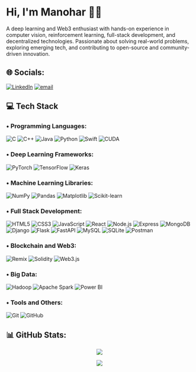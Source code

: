 # Hi, I'm Manohar 👋🏼
A deep learning and Web3 enthusiast with hands-on experience in computer vision, reinforcement learning, full-stack development, and decentralized technologies. Passionate about solving real-world problems, exploring emerging tech, and contributing to open-source and community-driven innovation.<br>

## 🌐 Socials:
[![LinkedIn](https://img.shields.io/badge/LinkedIn-%230077B5.svg?logo=linkedin&logoColor=white)](https://linkedin.com/in/https://www.linkedin.com/in/manohar3000) [![email](https://img.shields.io/badge/Email-D14836?logo=gmail&logoColor=white)](mailto:manohargehlot3000@gmail.com) 

## 💻 Tech Stack

### • Programming Languages:
![C](https://img.shields.io/badge/C-%2300599C.svg?style=flat&logo=c&logoColor=white)
![C++](https://img.shields.io/badge/C++-%2300599C.svg?style=flat&logo=c%2B%2B&logoColor=white)
![Java](https://img.shields.io/badge/Java-%23ED8B00.svg?style=flat&logo=openjdk&logoColor=white)
![Python](https://img.shields.io/badge/Python-3670A0?style=flat&logo=python&logoColor=ffdd54)
![Swift](https://img.shields.io/badge/Swift-F54A2A?style=flat&logo=swift&logoColor=white)
![CUDA](https://img.shields.io/badge/CUDA-000000.svg?style=flat&logo=nvidia&logoColor=green)


### • Deep Learning Frameworks:
![PyTorch](https://img.shields.io/badge/PyTorch-%23EE4C2C.svg?style=flat&logo=pytorch&logoColor=white)
![TensorFlow](https://img.shields.io/badge/TensorFlow-%23FF6F00.svg?style=flat&logo=TensorFlow&logoColor=white)
![Keras](https://img.shields.io/badge/Keras-D00000?style=flat&logo=keras&logoColor=white)


### • Machine Learning Libraries:
![NumPy](https://img.shields.io/badge/NumPy-%23013243.svg?style=flat&logo=numpy&logoColor=white)
![Pandas](https://img.shields.io/badge/Pandas-150458?style=flat&logo=pandas&logoColor=white)
![Matplotlib](https://img.shields.io/badge/Matplotlib-11557C?style=flat)
![Scikit-learn](https://img.shields.io/badge/Scikit--learn-%23F7931E.svg?style=flat&logo=scikit-learn&logoColor=white)


### • Full Stack Development:
![HTML5](https://img.shields.io/badge/HTML5-%23E34F26.svg?style=flat&logo=html5&logoColor=white)
![CSS3](https://img.shields.io/badge/CSS3-%231572B6.svg?style=flat&logo=css3&logoColor=white)
![JavaScript](https://img.shields.io/badge/JavaScript-%23323330.svg?style=flat&logo=javascript&logoColor=%23F7DF1E)
![React](https://img.shields.io/badge/React-%2320232a.svg?style=flat&logo=react&logoColor=%2361DAFB)
![Node.js](https://img.shields.io/badge/Node.js-339933?style=flat&logo=node.js&logoColor=white)
![Express](https://img.shields.io/badge/Express.js-%23404d59.svg?style=flat&logo=express&logoColor=%2361DAFB)
![MongoDB](https://img.shields.io/badge/MongoDB-%234ea94b.svg?style=flat&logo=mongodb&logoColor=white)
![Django](https://img.shields.io/badge/Django-%23092E20.svg?style=flat&logo=django&logoColor=white)
![Flask](https://img.shields.io/badge/Flask-%23000.svg?style=flat&logo=flask&logoColor=white)
![FastAPI](https://img.shields.io/badge/FastAPI-005571?style=flat&logo=fastapi)
![MySQL](https://img.shields.io/badge/MySQL-4479A1.svg?style=flat&logo=mysql&logoColor=white)
![SQLite](https://img.shields.io/badge/SQLite-%2307405e.svg?style=flat&logo=sqlite&logoColor=white)
![Postman](https://img.shields.io/badge/Postman-FF6C37?style=flat&logo=postman&logoColor=white)



### • Blockchain and Web3:
![Remix](https://img.shields.io/badge/Remix-%23000.svg?style=flat&logo=remix&logoColor=white)
![Solidity](https://img.shields.io/badge/Solidity-%23363636.svg?style=flat&logo=solidity&logoColor=white)
![Web3.js](https://img.shields.io/badge/Web3.js-F16822?style=flat&logo=web3.js&logoColor=white)



### • Big Data:
![Hadoop](https://img.shields.io/badge/Hadoop-66CCFF?style=flat&logo=apachehadoop&logoColor=black)
![Apache Spark](https://img.shields.io/badge/Apache%20Spark-FDEE21?style=flat&logo=apachespark&logoColor=black)
![Power BI](https://img.shields.io/badge/PowerBI-F2C811?style=flat&logo=powerbi&logoColor=black)


### • Tools and Others:
![Git](https://img.shields.io/badge/Git-%23F05033.svg?style=flat&logo=git&logoColor=white)
![GitHub](https://img.shields.io/badge/GitHub-%23121011.svg?style=flat&logo=github&logoColor=white)



## 📊 GitHub Stats:
<div align="center">
    
  <img src="https://nirzak-streak-stats.vercel.app/?user=manohar3000&theme=default&hide_border=false" /><br/>
  
  <img src="https://github-readme-stats.vercel.app/api/top-langs/?username=manohar3000&theme=default&hide_border=false&include_all_commits=true&count_private=true&layout=compact" />
  
</div>
